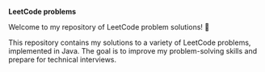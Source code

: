 

**LeetCode problems**

Welcome to my repository of LeetCode problem solutions! 🚀  

This repository contains my solutions to a variety of LeetCode problems, implemented in Java. The goal is to improve my problem-solving skills and prepare for technical interviews. 



